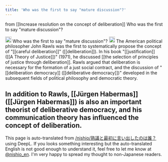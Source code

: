 ```yaml
---
title: 'Who was the first to say "mature discussion"?'
---
```


from  [[Increase resolution on the concept of deliberation]]
Who was the first to say "mature discussion"?

<img src='https://scrapbox.io/api/pages/nishio-en/nishio/icon' alt='nishio.icon' height="19.5"/>
Who was the first to say "mature discussion"?

<img src='https://scrapbox.io/api/pages/nishio-en/gpt/icon' alt='gpt.icon' height="19.5"/>
The American political philosopher John Rawls was the first to systematically propose the concept of "[[careful deliberation]]" ([[deliberation]]). In his book "[[justification]] ([[A Theory of Justice]])" (1971), he discussed [[the selection of principles of justice through deliberation]]. Rawls argued that deliberation is necessary for the formation of a just social contract, and the discussion of "[[deliberation democracy]] ([[deliberative democracy]])" developed in the subsequent fields of political philosophy and democratic theory.

In addition to Rawls, [[Jürgen Habermas]] ([[Jürgen Habermas]]) is also an important theorist of deliberative democracy, and his communication theory has influenced the concept of deliberation.
---
This page is auto-translated from [/nishio/熟議と最初に言い出したのは誰？](https://scrapbox.io/nishio/熟議と最初に言い出したのは誰？) using DeepL. If you looks something interesting but the auto-translated English is not good enough to understand it, feel free to let me know at [@nishio_en](https://twitter.com/nishio_en). I'm very happy to spread my thought to non-Japanese readers.
